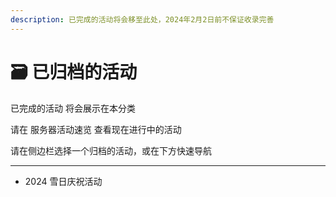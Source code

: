 ```yaml
---
description: 已完成的活动将会移至此处，2024年2月2日前不保证收录完善
---
```


# 🗃 已归档的活动

已完成的活动 将会展示在本分类&#x20;

请在 服务器活动速览 查看现在进行中的活动

请在侧边栏选择一个归档的活动，或在下方快速导航

***

* 2024 雪日庆祝活动
